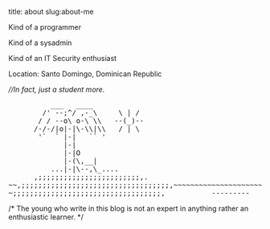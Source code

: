 title: about
slug:about-me


<div id="about">
<p>Kind of a programmer</p>
<p>Kind of a sysadmin</p>
<p>Kind of an IT Security enthusiast</p>
<p>Location: Santo Domingo, Dominican Republic</p>
<p style="font-style:italic;">//In fact, just a student more.</p>
</div>
<pre class="pre-especial">
          ___   ____
        /' --;^/ ,-_\     \ | /
       / / --o\ o-\ \\   --(_)--
      /-/-/|o|-|\-\\|\\   / | \
       '`  ` |-|   `` '
             |-|
             |-|O
             |-(\,__|
          ...|-|\--,\_....
      ,;;;;;;;;;;;;;;;;;;;;;;;;,.
~~,;;;;;;;;;;;;;;;;;;;;;;;;;;;;;;;;;;;,~~~~~~~~~~~~~~~~~~~~~~~~~~~~~~~~~~~~~~~
~;;;;;;;;;;;;;;;;;;;;;;;;;;;;;;;;;;;,  ______   ---------   _____     ------
</pre>

<p style="clear:both;">/* The young who write in this blog is not an expert in anything rather an<br/> enthusiastic learner. */</p>
